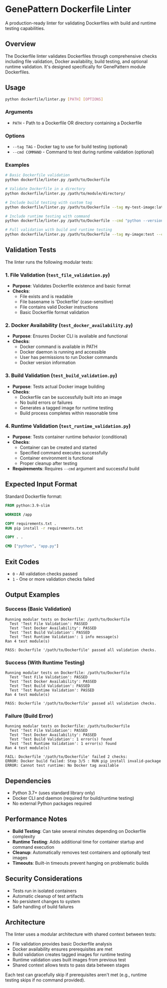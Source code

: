 # GenePattern Dockerfile Linter

A production-ready linter for validating Dockerfiles with build and runtime testing capabilities.

## Overview

The Dockerfile linter validates Dockerfiles through comprehensive checks including file validation, Docker availability, build testing, and optional runtime validation. It's designed specifically for GenePattern module Dockerfiles.

## Usage

```bash
python dockerfile/linter.py [PATH] [OPTIONS]
```

### Arguments

- `PATH` - Path to a Dockerfile OR directory containing a Dockerfile

### Options

- `--tag TAG` - Docker tag to use for build testing (optional)
- `--cmd COMMAND` - Command to test during runtime validation (optional)

### Examples

```bash
# Basic Dockerfile validation
python dockerfile/linter.py /path/to/Dockerfile

# Validate Dockerfile in a directory
python dockerfile/linter.py /path/to/module/directory/

# Include build testing with custom tag
python dockerfile/linter.py /path/to/Dockerfile --tag my-test-image:latest

# Include runtime testing with command
python dockerfile/linter.py /path/to/Dockerfile --cmd "python --version"

# Full validation with build and runtime testing
python dockerfile/linter.py /path/to/Dockerfile --tag my-image:test --cmd "ls /app"
```

## Validation Tests

The linter runs the following modular tests:

### 1. File Validation (`test_file_validation.py`)
- **Purpose**: Validates Dockerfile existence and basic format
- **Checks**:
  - File exists and is readable
  - File basename is 'Dockerfile' (case-sensitive)
  - File contains valid Docker instructions
  - Basic Dockerfile format validation

### 2. Docker Availability (`test_docker_availability.py`)
- **Purpose**: Ensures Docker CLI is available and functional
- **Checks**:
  - Docker command is available in PATH
  - Docker daemon is running and accessible
  - User has permissions to run Docker commands
  - Docker version information

### 3. Build Validation (`test_build_validation.py`)
- **Purpose**: Tests actual Docker image building
- **Checks**:
  - Dockerfile can be successfully built into an image
  - No build errors or failures
  - Generates a tagged image for runtime testing
  - Build process completes within reasonable time

### 4. Runtime Validation (`test_runtime_validation.py`)
- **Purpose**: Tests container runtime behavior (conditional)
- **Checks**:
  - Container can be created and started
  - Specified command executes successfully
  - Container environment is functional
  - Proper cleanup after testing
- **Requirements**: Requires `--cmd` argument and successful build

## Expected Input Format

Standard Dockerfile format:

```dockerfile
FROM python:3.9-slim

WORKDIR /app

COPY requirements.txt .
RUN pip install -r requirements.txt

COPY . .

CMD ["python", "app.py"]
```

## Exit Codes

- `0` - All validation checks passed
- `1` - One or more validation checks failed

## Output Examples

### Success (Basic Validation)
```
Running modular tests on Dockerfile: /path/to/Dockerfile
  Test 'Test File Validation': PASSED
  Test 'Test Docker Availability': PASSED
  Test 'Test Build Validation': PASSED
  Test 'Test Runtime Validation': 1 info message(s)
Ran 4 test module(s)

PASS: Dockerfile '/path/to/Dockerfile' passed all validation checks.
```

### Success (With Runtime Testing)
```
Running modular tests on Dockerfile: /path/to/Dockerfile
  Test 'Test File Validation': PASSED
  Test 'Test Docker Availability': PASSED
  Test 'Test Build Validation': PASSED
  Test 'Test Runtime Validation': PASSED
Ran 4 test module(s)

PASS: Dockerfile '/path/to/Dockerfile' passed all validation checks.
```

### Failure (Build Error)
```
Running modular tests on Dockerfile: /path/to/Dockerfile
  Test 'Test File Validation': PASSED
  Test 'Test Docker Availability': PASSED
  Test 'Test Build Validation': 1 error(s) found
  Test 'Test Runtime Validation': 1 error(s) found
Ran 4 test module(s)

FAIL: Dockerfile '/path/to/Dockerfile' failed 2 checks:
ERROR: Docker build failed: Step 3/5 : RUN pip install invalid-package
ERROR: Cannot test runtime: No Docker tag available
```

## Dependencies

- Python 3.7+ (uses standard library only)
- Docker CLI and daemon (required for build/runtime testing)
- No external Python packages required

## Performance Notes

- **Build Testing**: Can take several minutes depending on Dockerfile complexity
- **Runtime Testing**: Adds additional time for container startup and command execution
- **Cleanup**: Automatically removes test containers and optionally test images
- **Timeouts**: Built-in timeouts prevent hanging on problematic builds

## Security Considerations

- Tests run in isolated containers
- Automatic cleanup of test artifacts
- No persistent changes to system
- Safe handling of build failures

## Architecture

The linter uses a modular architecture with shared context between tests:

- File validation provides basic Dockerfile analysis
- Docker availability ensures prerequisites are met
- Build validation creates tagged images for runtime testing
- Runtime validation uses built images from previous test
- Shared context allows tests to pass data between stages

Each test can gracefully skip if prerequisites aren't met (e.g., runtime testing skips if no command provided).
